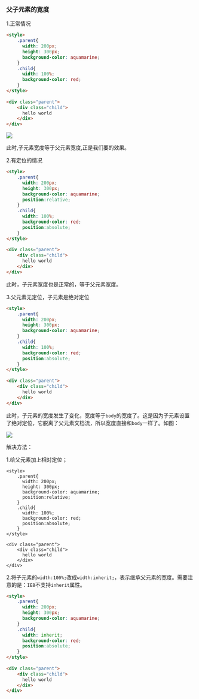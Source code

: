 ### 父子元素的宽度

1.正常情况

```html
<style>
    .parent{
      width: 200px;
      height: 300px;
      background-color: aquamarine;
    }
    .child{
      width: 100%;
      background-color: red;
    }
</style>
 
<div class="parent">
    <div class="child">
      hello world
    </div>
</div>
```

![](https://img-blog.csdnimg.cn/20201009121010230.png?x-oss-process=image/watermark,type_ZmFuZ3poZW5naGVpdGk,shadow_10,text_aHR0cHM6Ly9ibG9nLmNzZG4ubmV0L2NoZW5saW04Nw==,size_16,color_FFFFFF,t_70#pic_center)

此时,子元素宽度等于父元素宽度,正是我们要的效果。

2.有定位的情况

```html
<style>
    .parent{
      width: 200px;
      height: 300px;
      background-color: aquamarine;
      position:relative;
    }
    .child{
      width: 100%;
      background-color: red;
      position:absolute;
    }
</style>
 
<div class="parent">
    <div class="child">
      hello world
    </div>
</div>
```

此时，子元素宽度也是正常的，等于父元素宽度。

3.父元素无定位，子元素是绝对定位

```html
<style>
    .parent{
      width: 200px;
      height: 300px;
      background-color: aquamarine;
    }
    .child{
      width: 100%;
      background-color: red;
      position:absolute;
    }
</style>
 
<div class="parent">
    <div class="child">
      hello world
    </div>
</div>
```

此时，子元素的宽度发生了变化，宽度等于`body`的宽度了。这是因为子元素设置了绝对定位，它脱离了父元素文档流，所以宽度直接和`body`一样了。如图：

![](https://img-blog.csdnimg.cn/20201009121028909.png?x-oss-process=image/watermark,type_ZmFuZ3poZW5naGVpdGk,shadow_10,text_aHR0cHM6Ly9ibG9nLmNzZG4ubmV0L2NoZW5saW04Nw==,size_16,color_FFFFFF,t_70#pic_center)

解决方法：

1.给父元素加上相对定位；

```
<style>
    .parent{
      width: 200px;
      height: 300px;
      background-color: aquamarine;
      position:relative;
    }
    .child{
      width: 100%;
      background-color: red;
      position:absolute;
    }
</style>
 
<div class="parent">
    <div class="child">
      hello world
    </div>
</div>
```

2.将子元素的`width:100%;`改成`width:inherit;`，表示继承父元素的宽度。需要注意的是：`IE8`不支持`inherit`属性。



```html
<style>
    .parent{
      width: 200px;
      height: 300px;
      background-color: aquamarine;
    }
    .child{
      width: inherit;
      background-color: red;
      position:absolute;
    }
</style>
 
<div class="parent">
    <div class="child">
      hello world
    </div>
</div>
```

